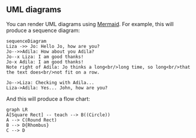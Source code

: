 ## UML diagrams

You can render UML diagrams using [Mermaid](https://mermaidjs.github.io/). For example, this will produce a sequence diagram:

```mermaid
sequenceDiagram
Liza ->> Jo: Hello Jo, how are you?
Jo-->>Adila: How about you Adila?
Jo--x Liza: I am good thanks!
Jo-x Adila: I am good thanks!
Note right of Adila: Jo thinks a long<br/>long time, so long<br/>that the text does<br/>not fit on a row.

Jo-->Liza: Checking with Adila...
Liza->Adila: Yes... John, how are you?
```
And this will produce a flow chart:

```mermaid
graph LR
A[Square Rect] -- teach --> B((Circle))
A --> C(Round Rect)
B --> D{Rhombus}
C --> D
```
